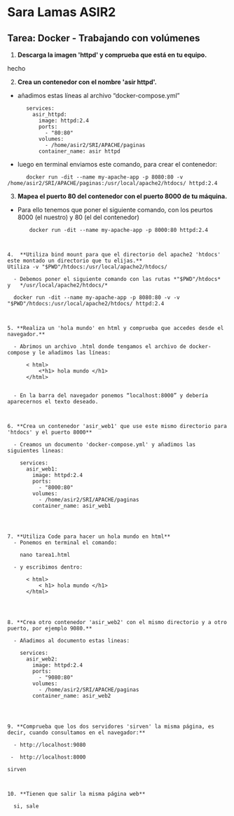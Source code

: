 # Sara Lamas ASIR2

## Tarea: Docker - Trabajando con volúmenes


1. **Descarga la imagen 'httpd' y comprueba que está en tu equipo.**

  hecho 




2. **Crea un contenedor con el nombre 'asir httpd'.**
   
  - añadimos estas líneas al archivo “docker-compose.yml”

```
      services:
        asir_httpd:
          image: httpd:2.4
          ports:
            - "80:80"
          volumes:
            - /home/asir2/SRI/APACHE/paginas
          container_name: asir httpd
```

  - luego en terminal enviamos este comando, para crear el contenedor:
```
      docker run -dit --name my-apache-app -p 8080:80 -v /home/asir2/SRI/APACHE/paginas:/usr/local/apache2/htdocs/ httpd:2.4
```


3. **Mapea el puerto 80 del contenedor con el puerto 8000 de tu máquina.**
  - Para ello tenemos que poner el siguiente comando, con los peurtos 8000 (el nuestro) y 80 (el del contenedor)
```
       docker run -dit --name my-apache-app -p 8000:80 httpd:2.4



4.  **Utiliza bind mount para que el directorio del apache2 'htdocs' este montado un directorio que tu elijas.**
Utiliza -v "$PWD"/htdocs:/usr/local/apache2/htdocs/

  - Debemos poner el siguiente comando con las rutas *"$PWD"/htdocs*   y   */usr/local/apache2/htdocs/*
```
      docker run -dit --name my-apache-app -p 8080:80 -v -v "$PWD"/htdocs:/usr/local/apache2/htdocs/ httpd:2.4
```


5. **Realiza un 'hola mundo' en html y comprueba que accedes desde el navegador.**

  - Abrimos un archivo .html donde tengamos el archivo de docker-compose y le añadimos las líneas:
```
          < html>
              <*h1> hola mundo </h1>
          </html>
```

  - En la barra del navegador ponemos “localhost:8000” y debería aparecernos el texto deseado.



6. **Crea un contenedor 'asir_web1' que use este mismo directorio para 'htdocs' y el puerto 8000**

  - Creamos un documento 'docker-compose.yml' y añadimos las siguientes lineas:
```
        services:
          asir_web1:
            image: httpd:2.4
            ports:
              - "8000:80"
            volumes:
              - /home/asir2/SRI/APACHE/paginas
            container_name: asir_web1
```



7. **Utiliza Code para hacer un hola mundo en html**
  - Ponemos en terminal el comando:
```
        nano tarea1.html
```
  - y escribimos dentro: 
```
          < html>
              < h1> hola mundo </h1>
          </html>
```



8. **Crea otro contenedor 'asir_web2' con el mismo directorio y a otro puerto, por ejemplo 9080.**

  - Añadimos al documento estas lineas:
```
        services:
          asir_web2:
            image: httpd:2.4
            ports:
              - "9080:80"
            volumes:
              - /home/asir2/SRI/APACHE/paginas
            container_name: asir_web2
```



9. **Comprueba que los dos servidores 'sirven' la misma página, es decir, cuando consultamos en el navegador:**

  - http://localhost:9080 

 -  http://localhost:8000

sirven



10. **Tienen que salir la misma página web**

  si, sale
